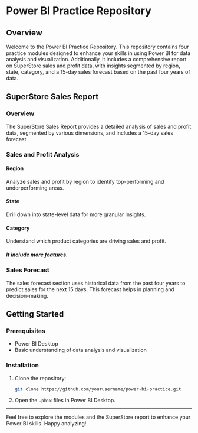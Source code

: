 # Power BI Practice Repository

## Overview

Welcome to the Power BI Practice Repository. This repository contains four practice modules designed to enhance your skills in using Power BI for data analysis and visualization. Additionally, it includes a comprehensive report on SuperStore sales and profit data, with insights segmented by region, state, category, and a 15-day sales forecast based on the past four years of data.

## SuperStore Sales Report

### Overview

The SuperStore Sales Report provides a detailed analysis of sales and profit data, segmented by various dimensions, and includes a 15-day sales forecast.

### Sales and Profit Analysis

#### Region

Analyze sales and profit by region to identify top-performing and underperforming areas.

#### State

Drill down into state-level data for more granular insights.

#### Category

Understand which product categories are driving sales and profit.
##### It include more features.

### Sales Forecast

The sales forecast section uses historical data from the past four years to predict sales for the next 15 days. This forecast helps in planning and decision-making.

## Getting Started

### Prerequisites

- Power BI Desktop
- Basic understanding of data analysis and visualization

### Installation

1. Clone the repository:
   ```sh
   git clone https://github.com/yourusername/power-bi-practice.git
   ```
2. Open the `.pbix` files in Power BI Desktop.

---

Feel free to explore the modules and the SuperStore report to enhance your Power BI skills. Happy analyzing!
